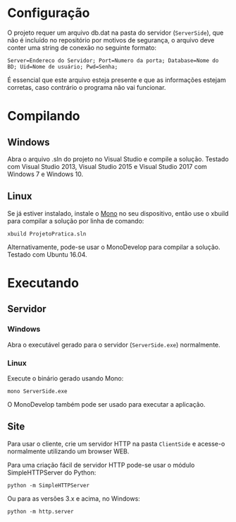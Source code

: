 # Configuração

O projeto requer um arquivo db.dat na pasta do servidor (`ServerSide`), que não é incluído no repositório por motivos de segurança,
o arquivo deve conter uma string de conexão no seguinte formato:

``` 
Server=Endereco do Servidor; Port=Numero da porta; Database=Nome do BD; Uid=Nome de usuário; Pwd=Senha;
```

É essencial que este arquivo esteja presente e que as informações estejam corretas, caso contrário o programa não vai funcionar.

# Compilando

## Windows

Abra o arquivo .sln do projeto no Visual Studio e compile a solução. Testado com Visual Studio 2013, Visual Studio 2015 
e Visual Studio 2017 com Windows 7 e Windows 10.

## Linux

Se já estiver instalado, instale o [Mono](http://www.mono-project.com/download) no seu dispositivo, então use o xbuild para 
compilar a solução por linha de comando:

```
xbuild ProjetoPratica.sln
```

Alternativamente, pode-se usar o MonoDevelop para compilar a solução.
Testado com Ubuntu 16.04.

# Executando

## Servidor

### Windows
Abra o executável gerado para o servidor (`ServerSide.exe`) normalmente.

### Linux
Execute o binário gerado usando Mono:

```
mono ServerSide.exe
```

O MonoDevelop também pode ser usado para executar a aplicação.

## Site
Para usar o cliente, crie um servidor HTTP na pasta `ClientSide` e acesse-o normalmente utilizando um browser WEB.

Para uma criação fácil de servidor HTTP pode-se usar o módulo SimpleHTTPServer do Python:
```
python -m SimpleHTTPServer
```
Ou para as versões 3.x e acima, no Windows:
```
python -m http.server
```
